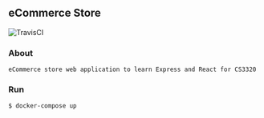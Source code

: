 ## eCommerce Store

<img alt="TravisCI" src=
"https://travis-ci.org/jpierre89/eCommerce.svg?branch=master" />

### About
```text
eCommerce store web application to learn Express and React for CS3320
```

### Run
```text
$ docker-compose up
```

